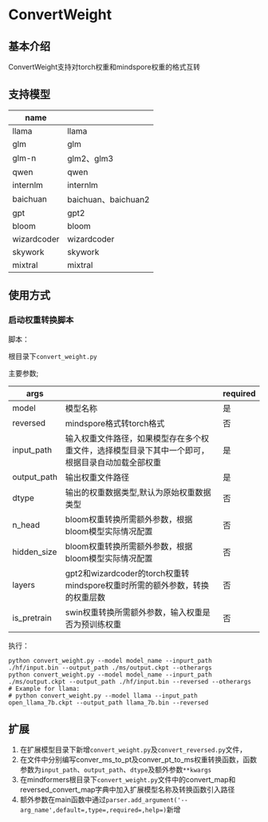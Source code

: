 # ConvertWeight

## 基本介绍

ConvertWeight支持对torch权重和mindspore权重的格式互转

## 支持模型

| name        |                     |
| ----------- | ------------------- |
| llama       | llama               |
| glm         | glm                 |
| glm-n       | glm2、glm3          |
| qwen        | qwen                |
| internlm    | internlm            |
| baichuan    | baichuan、baichuan2 |
| gpt         | gpt2                |
| bloom       | bloom               |
| wizardcoder | wizardcoder         |
| skywork     | skywork             |
| mixtral     | mixtral             |

## 使用方式

### 启动权重转换脚本

脚本：

根目录下`convert_weight.py`

主要参数;

| args        |                                                              | required |
| ----------- | ------------------------------------------------------------ | -------- |
| model       | 模型名称                                                     | 是       |
| reversed    | mindspore格式转torch格式                                     | 否       |
| input_path  | 输入权重文件路径，如果模型存在多个权重文件，选择模型目录下其中一个即可，根据目录自动加载全部权重 | 是       |
| output_path | 输出权重文件路径                                             | 是       |
| dtype       | 输出的权重数据类型,默认为原始权重数据类型                    | 否       |
| n_head      | bloom权重转换所需额外参数，根据bloom模型实际情况配置         | 否       |
| hidden_size | bloom权重转换所需额外参数，根据bloom模型实际情况配置         | 否       |
| layers      | gpt2和wizardcoder的torch权重转mindspore权重时所需的额外参数，转换的权重层数 | 否       |
| is_pretrain | swin权重转换所需额外参数，输入权重是否为预训练权重           | 否       |

执行：

```shell
python convert_weight.py --model model_name --inpurt_path ./hf/input.bin --output_path ./ms/output.ckpt --otherargs
python convert_weight.py --model model_name --inpurt_path ./ms/output.ckpt --output_path ./hf/input.bin --reversed --otherargs
# Example for llama:
# python convert_weight.py --model llama --input_path open_llama_7b.ckpt --output_path llama_7b.bin --reversed

```

## 扩展

1. 在扩展模型目录下新增`convert_weight.py`及`convert_reversed.py`文件，
2. 在文件中分别编写conver_ms_to_pt及conver_pt_to_ms权重转换函数，函数参数为`input_path`、`output_path`、`dtype`及额外参数`**kwargs`
3. 在mindformers根目录下`convert_weight.py`文件中的convert_map和reversed_convert_map字典中加入扩展模型名称及转换函数引入路径
4. 额外参数在main函数中通过`parser.add_argument('--arg_name',default=,type=,required=,help=)`新增